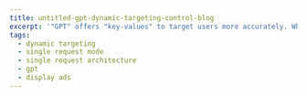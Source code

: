```yaml
---
title: untitled-gpt-dynamic-targeting-control-blog
excerpt: '"GPT" offers "key-values" to target users more accurately. While "key-values" are helping with ad targeting, we can also use them to understand slot and page performance.'
tags:
  - dynamic targeting
  - single request mode
  - single request architecture
  - gpt
  - display ads
---
```


